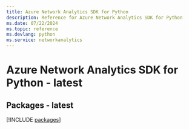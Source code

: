 ```yaml
---
title: Azure Network Analytics SDK for Python
description: Reference for Azure Network Analytics SDK for Python
ms.date: 07/22/2024
ms.topic: reference
ms.devlang: python
ms.service: networkanalytics
---
```

# Azure Network Analytics SDK for Python - latest
## Packages - latest
[!INCLUDE [packages](network-analytics-index.md)]